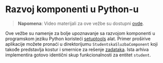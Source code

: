 # Razvoj komponenti u Python-u

> **Napomena**: Video materijali za ove vežbe su
> dostupni [ovde](https://drive.google.com/file/d/1534kHjcJ4pg_jaf9YYEjxSdoDzCd0Uqg/view?usp=sharing).

Ove vežbe su namenje za bolje upoznavanje sa razvojom komponenti u programskom jeziku Python
koristeći [setuptools](http://www.igordejanovic.net/courses/tech/setuptools/#/slide-1) alat. Primer proširive aplikacije
možete pronaći u direktorijumu `StudentskaSluzbaComponent` koji takođe predstavlja kostur i smernice za
rešenje [zadataka](zadaci.md). Ista arhiva implementira gotovo identični skup funkcionalnosti za entitet `student`.